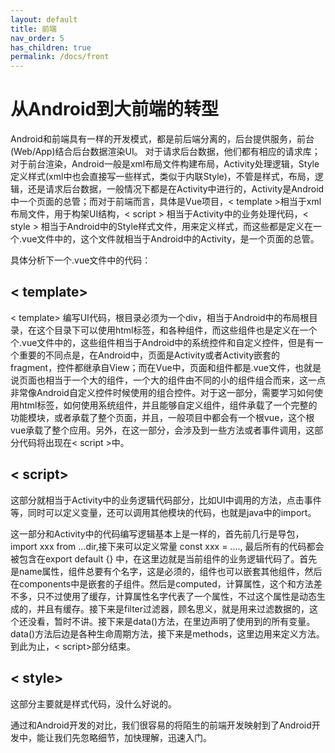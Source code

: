 ```yaml
---
layout: default
title: 前端
nav_order: 5
has_children: true
permalink: /docs/front
---
```


# 从Android到大前端的转型

Android和前端具有一样的开发模式，都是前后端分离的，后台提供服务，前台(Web/App)结合后台数据渲染UI。
对于请求后台数据，他们都有相应的请求库；
对于前台渲染，Android一般是xml布局文件构建布局，Activity处理逻辑，Style定义样式(xml中也会直接写一些样式，类似于内联Style)，不管是样式，布局，逻辑，还是请求后台数据，一般情况下都是在Activity中进行的，Activity是Android中一个页面的总管；而对于前端而言，具体是Vue项目，< template >相当于xml布局文件，用于构架UI结构，< script > 相当于Activity中的业务处理代码，< style > 相当于Android中的Style样式文件，用来定义样式，而这些都是定义在一个.vue文件中的，这个文件就相当于Android中的Activity，是一个页面的总管。

具体分析下一个.vue文件中的代码：
## < template>
< template> 编写UI代码，根目录必须为一个div，相当于Android中的布局根目录，在这个目录下可以使用html标签，和各种组件，而这些组件也是定义在一个个.vue文件中的，这些组件相当于Android中的系统控件和自定义控件，但是有一个重要的不同点是，在Android中，页面是Activity或者Activity嵌套的fragment，控件都继承自View；而在Vue中，页面和组件都是.vue文件，也就是说页面也相当于一个大的组件，一个大的组件由不同的小的组件组合而来，这一点非常像Android自定义控件时候使用的组合控件。对于这一部分，需要学习如何使用html标签，如何使用系统组件，并且能够自定义组件，组件承载了一个完整的功能模块，或者承载了整个页面，并且，一般项目中都会有一个根vue，这个根vue承载了整个应用。另外，在这一部分，会涉及到一些方法或者事件调用，这部分代码将出现在< script >中。

## < script>
这部分就相当于Activity中的业务逻辑代码部分，比如UI中调用的方法，点击事件等，同时可以定义变量，还可以调用其他模块的代码，也就是java中的import。

这一部分和Activity中的代码编写逻辑基本上是一样的，首先前几行是导包，import xxx from ...dir,接下来可以定义常量 const xxx = ...., 最后所有的代码都会被包含在export default {} 中，在这里边就是当前组件的业务逻辑代码了。首先是name属性，组件总要有个名字，这是必须的，组件也可以嵌套其他组件，然后在components中是嵌套的子组件。然后是computed，计算属性，这个和方法差不多，只不过使用了缓存，计算属性名字代表了一个属性，不过这个属性是动态生成的，并且有缓存。接下来是filter过滤器，顾名思义，就是用来过滤数据的，这个还没看，暂时不讲。接下来是data()方法，在里边声明了使用到的所有变量。data()方法后边是各种生命周期方法，接下来是methods，这里边用来定义方法。到此为止，< script>部分结束。

## < style>
这部分主要就是样式代码，没什么好说的。

通过和Android开发的对比，我们很容易的将陌生的前端开发映射到了Android开发中，能让我们先忽略细节，加快理解，迅速入门。
